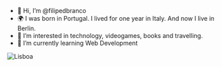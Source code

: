 - 👋 Hi, I’m @filipedbranco 
- 🌍 I was born in Portugal. I lived for one year in Italy. And now I live in Berlin.
- 👀 I’m interested in technology, videogames, books and travelling.
- 🌱 I’m currently learning Web Development

![Lisboa](https://www.lisboacard.org/de/wp-content/themes/lis/img/home-banner.jpg)

<!---
filipedbranco/filipedbranco is a ✨ special ✨ repository because its `README.md` (this file) appears on your GitHub profile.
You can click the Preview link to take a look at your changes.
--->

